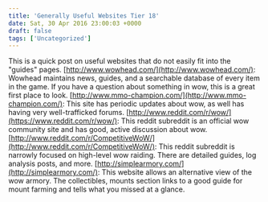 ```yaml
---
title: 'Generally Useful Websites Tier 18'
date: Sat, 30 Apr 2016 23:00:03 +0000
draft: false
tags: ['Uncategorized']
---
```


This is a quick post on useful websites that do not easily fit into the "guides" pages. [http://www.wowhead.com/](http://www.wowhead.com/): Wowhead maintains news, guides, and a searchable database of every item in the game. If you have a question about something in wow, this is a great first place to look. [http://www.mmo-champion.com/](http://www.mmo-champion.com/): This site has periodic updates about wow, as well has having very well-trafficked forums. [http://www.reddit.com/r/wow/](https://www.reddit.com/r/wow/): This reddit subreddit is an official wow community site and has good, active discussion about wow. [http://www.reddit.com/r/CompetitiveWoW/](http://www.reddit.com/r/CompetitiveWoW/): This reddit subreddit is narrowly focused on high-level wow raiding. There are detailed guides, log analysis posts, and more. [http://simplearmory.com/](http://simplearmory.com/): This website allows an alternative view of the wow armory. The collectibles, mounts section links to a good guide for mount farming and tells what you missed at a glance.